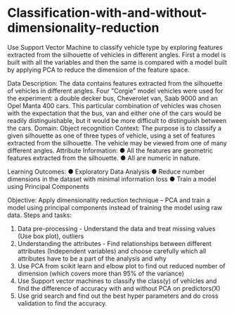 # Classification-with-and-without-dimensionality-reduction
Use Support Vector Machine to classify vehicle type by exploring features extracted from the silhouette of vehicles in different angles.  First a model is built with all the variables and then the same is compared with a model built by applying PCA to reduce the dimension of the feature space.

Data Description: The data contains features extracted from the silhouette of vehicles in different angles. Four "Corgie" model vehicles were used for the experiment: a double decker bus, Cheverolet van, Saab 9000 and an Opel Manta 400 cars. This particular combination of vehicles was chosen with the expectation that the bus, van and either one of the cars would be readily distinguishable, but it would be more difficult to distinguish between the cars.
Domain: Object recognition
Context: The purpose is to classify a given silhouette as one of three types of vehicle, using a set of features extracted from the silhouette. The vehicle may be viewed from one of many different angles.
Attribute Information:
●	All the features are geometric features extracted from the silhouette. 
●	All are numeric in nature.

Learning Outcomes: 
●	Exploratory Data Analysis
●	Reduce number dimensions in the dataset with minimal information loss
●	Train a model using Principal Components

Objective: Apply dimensionality reduction technique – PCA and train a model using principal components instead of training the model using raw data.
Steps and tasks:
1.	Data pre-processing - Understand the data and treat missing values (Use box plot), outliers
2.	Understanding the attributes - Find relationships between different attributes (Independent variables) and choose carefully which all attributes have to be a part of the analysis and why
3.	Use PCA from scikit learn and elbow plot to find out reduced number of dimension (which covers more than 95% of the variance)
4.	Use Support vector machines to classify the class(y) of vehicles and find the difference of accuracy with and without PCA on predictors(X)
5.	Use grid search and find out the best hyper parameters and do cross validation to find the accuracy.
